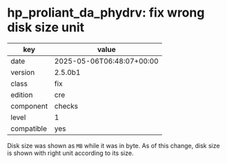 [//]: # (werk v2)
# hp_proliant_da_phydrv: fix wrong disk size unit

key        | value
---------- | ---
date       | 2025-05-06T06:48:07+00:00
version    | 2.5.0b1
class      | fix
edition    | cre
component  | checks
level      | 1
compatible | yes

Disk size was shown as `MB` while it was in byte.
As of this change, disk size is shown with right unit according to its
size.
